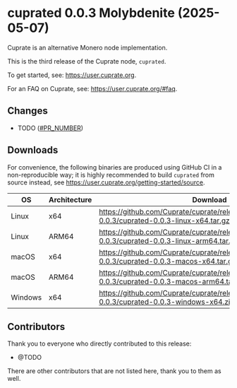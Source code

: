 # cuprated 0.0.3 Molybdenite (2025-05-07)
Cuprate is an alternative Monero node implementation.

This is the third release of the Cuprate node, `cuprated`.

To get started, see: <https://user.cuprate.org>.

For an FAQ on Cuprate, see: <https://user.cuprate.org/#faq>.

## Changes
- TODO ([#PR_NUMBER](https://github.com/Cuprate/cuprate/pull/PR_NUMBER))

## Downloads
For convenience, the following binaries are produced using GitHub CI in a non-reproducible way; it is highly recommended to build `cuprated` from source instead, see <https://user.cuprate.org/getting-started/source>.

| OS      | Architecture | Download |
|---------|--------------|----------|
| Linux   | x64          | <https://github.com/Cuprate/cuprate/releases/download/cuprated-0.0.3/cuprated-0.0.3-linux-x64.tar.gz>
| Linux   | ARM64        | <https://github.com/Cuprate/cuprate/releases/download/cuprated-0.0.3/cuprated-0.0.3-linux-arm64.tar.gz>
| macOS   | x64          | <https://github.com/Cuprate/cuprate/releases/download/cuprated-0.0.3/cuprated-0.0.3-macos-x64.tar.gz>
| macOS   | ARM64        | <https://github.com/Cuprate/cuprate/releases/download/cuprated-0.0.3/cuprated-0.0.3-macos-arm64.tar.gz>
| Windows | x64          | <https://github.com/Cuprate/cuprate/releases/download/cuprated-0.0.3/cuprated-0.0.3-windows-x64.zip>

## Contributors
Thank you to everyone who directly contributed to this release:

- @TODO

There are other contributors that are not listed here, thank you to them as well.
